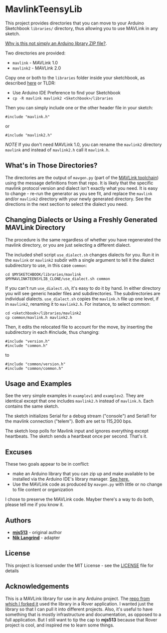 # MavlinkTeensyLib

This project provides directories that you can move to your Arduino
Sketchbook `libraries/` directory, thus allowing you to use MAVLink in
any sketch.

[Why is this not simply an Arduino library ZIP file?](#Excuses).

Two directories are provided:

* `mavlink` - MAVLink 1.0
* `mavlink2` - MAVLink 2.0

Copy one or both to the `libraries` folder inside your sketchbook, as
described [here](https://www.arduino.cc/en/guide/libraries) or TLDR:

* Use Arduino IDE Preference to find your Sketchbook
* `cp -R mavlink mavlink2 <Sketchbook>/libraries`

Then you can simply include one or the other header file in your
sketch:

```
#include "mavlink.h"
```

or

```
#include "mavlink2.h"
```

*NOTE* If you don't need MAVLink 1.0, you can rename the `mavlink2`
directory `mavlink` and instead of `mavlink2.h` call it `mavlink.h`.

## What's in Those Directories?

The directories are the output of `mavgen.py` (part of the [MAVLink
toolchain](https://github.com/mavlink/mavlink/)) using the message
definitions from that repo. It is likely that the specific mavlink
protocol version and dialect isn't exactly what you need. It is easy
to change - re-run the generator as you see fit, and replace the
`mavlink` and/or `mavlink2` directory with your newly generated
directory. See the directions in the next section to select the
dialect you need.

## Changing Dialects or Using a Freshly Generated MAVLink Directory

The procedure is the same regardless of whether you have regenerated
the mavlink directory, or you are just selecting a different dialect.

The included shell script `use_dialect.sh` changes dialects for
you. Run it in the `mavlink` or `mavlink2` subdir with a single
argument to tell it the dialect subdirectory to use, in this case
`common`:

```
cd $MYSKETCHBOOK/libraries/mavlink 
$MYMAVLINKTEENSYLIB_CLONE/use_dialect.sh common
```

If you can't run `use_dialect.sh`, it's easy to do it by hand. In
either directory you will see generic header files and
subdirectories. The subdirectories are individual
dialects. `use_dialect.sh` copies the `mavlink.h` file up one level,
if in `mavlink2`, renaming it to `mavlink2.h`. For instance, to select
common:

```
cd <sketchbook>/libraries/mavlink2
cp common/mavlink.h mavlink2.h
```

Then, it edits the relocated file to account for the move, by inserting
the subdirectory in each #include, thus changing:

```
#include "version.h"
#include "common.h"
```

to

```
#include "common/version.h"
#include "common/common.h"
```

## Usage and Examples

See the very simple examples in `examplev1` and `examplev2`. They are
identical except that one includes `mavlink2.h` instead of
`mavlink.h`. Each contains the same sketch.

The sketch initializes Serial for a debug stream ("console") and
Serial1 for the mavlink connection ("telem"). Both are set to 115,200
bps.

The sketch loop polls for Mavlink input and ignores everything except
heartbeats. The sketch sends a heartbeat once per second. That's it.

## Excuses

These two goals appear to be in conflict:

* make an Arduino library that you can zip up and make available to be
  installed via the Arduino IDE's library manager. [See 
  here.](https://www.arduino.cc/en/guide/libraries) 
* Use the MAVLink code as produced by `mavgen.py` with little or no
  change to file content or organization

I chose to preserve the MAVLink code. Mayber there's a way to do both,
please tell me if you know it.

## Authors

* **[mjs513](https://github.com/mjs513)** - original author
* **[Nik Langrind](https://github.com/langrind)** - adapter

## License

This project is licensed under the MIT License - see the [LICENSE](LICENSE) file for details

## Acknowledgements

This is a MAVLink library for use in any Arduino project. The [repo
from which I forked
it](https://github.com/mjs513/Mavlink-Rover-Teensy3.x) used the
library in a Rover application. I wanted just the library so that I
can pull it into different projects. Also, it's useful to have
something that is mostly infrastructure and documentation, as opposed
to a full application. But I still want to tip the cap to **mjs513**
because that Rover project is cool, and inspired me to learn some
things.


